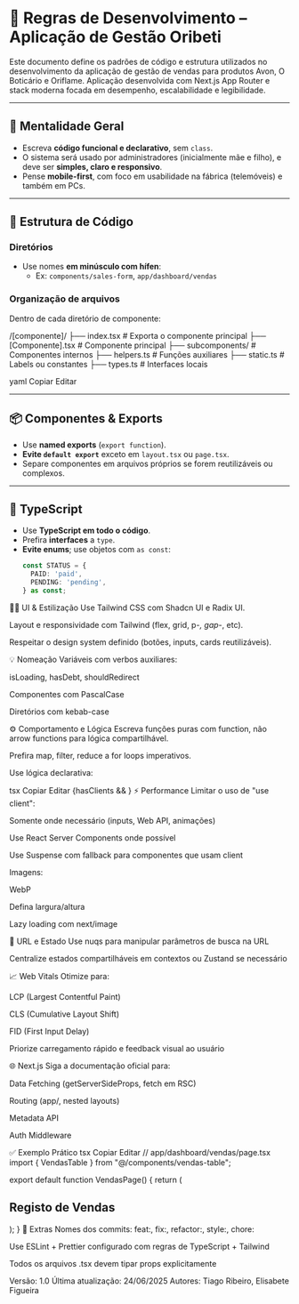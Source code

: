 # 📐 Regras de Desenvolvimento – Aplicação de Gestão Oribeti

Este documento define os padrões de código e estrutura utilizados no desenvolvimento da aplicação de gestão de vendas para produtos Avon, O Boticário e Oriflame. Aplicação desenvolvida com Next.js App Router e stack moderna focada em desempenho, escalabilidade e legibilidade.

---

## 🧠 Mentalidade Geral
- Escreva **código funcional e declarativo**, sem `class`.
- O sistema será usado por administradores (inicialmente mãe e filho), e deve ser **simples, claro e responsivo**.
- Pense **mobile-first**, com foco em usabilidade na fábrica (telemóveis) e também em PCs.

---

## 📁 Estrutura de Código

### Diretórios
- Use nomes **em minúsculo com hífen**:
  - Ex: `components/sales-form`, `app/dashboard/vendas`

### Organização de arquivos
Dentro de cada diretório de componente:

/[componente]/
├── index.tsx # Exporta o componente principal
├── [Componente].tsx # Componente principal
├── subcomponents/ # Componentes internos
├── helpers.ts # Funções auxiliares
├── static.ts # Labels ou constantes
├── types.ts # Interfaces locais

yaml
Copiar
Editar

---

## 📦 Componentes & Exports
- Use **named exports** (`export function`).
- **Evite `default export`** exceto em `layout.tsx` ou `page.tsx`.
- Separe componentes em arquivos próprios se forem reutilizáveis ou complexos.

---

## 🧾 TypeScript

- Use **TypeScript em todo o código**.
- Prefira **interfaces** a `type`.
- **Evite enums**; use objetos com `as const`:
  ```ts
  const STATUS = {
    PAID: 'paid',
    PENDING: 'pending',
  } as const;
🧑‍🎨 UI & Estilização
Use Tailwind CSS com Shadcn UI e Radix UI.

Layout e responsividade com Tailwind (flex, grid, p-*, gap-*, etc).

Respeitar o design system definido (botões, inputs, cards reutilizáveis).

💡 Nomeação
Variáveis com verbos auxiliares:

isLoading, hasDebt, shouldRedirect

Componentes com PascalCase

Diretórios com kebab-case

⚙️ Comportamento e Lógica
Escreva funções puras com function, não arrow functions para lógica compartilhável.

Prefira map, filter, reduce a for loops imperativos.

Use lógica declarativa:

tsx
Copiar
Editar
{hasClients && <ClientList />}
⚡ Performance
Limitar o uso de "use client":

Somente onde necessário (inputs, Web API, animações)

Use React Server Components onde possível

Use Suspense com fallback para componentes que usam client

Imagens:

WebP

Defina largura/altura

Lazy loading com next/image

📍 URL e Estado
Use nuqs para manipular parâmetros de busca na URL

Centralize estados compartilháveis em contextos ou Zustand se necessário

📈 Web Vitals
Otimize para:

LCP (Largest Contentful Paint)

CLS (Cumulative Layout Shift)

FID (First Input Delay)

Priorize carregamento rápido e feedback visual ao usuário

🌐 Next.js
Siga a documentação oficial para:

Data Fetching (getServerSideProps, fetch em RSC)

Routing (app/, nested layouts)

Metadata API

Auth Middleware

✅ Exemplo Prático
tsx
Copiar
Editar
// app/dashboard/vendas/page.tsx
import { VendasTable } from "@/components/vendas-table";

export default function VendasPage() {
  return (
    <section className="p-4">
      <h1 className="text-xl font-bold">Registo de Vendas</h1>
      <VendasTable />
    </section>
  );
}
📎 Extras
Nomes dos commits: feat:, fix:, refactor:, style:, chore:

Use ESLint + Prettier configurado com regras de TypeScript + Tailwind

Todos os arquivos .tsx devem tipar props explicitamente

Versão: 1.0
Última atualização: 24/06/2025
Autores: Tiago Ribeiro, Elisabete Figueira 


